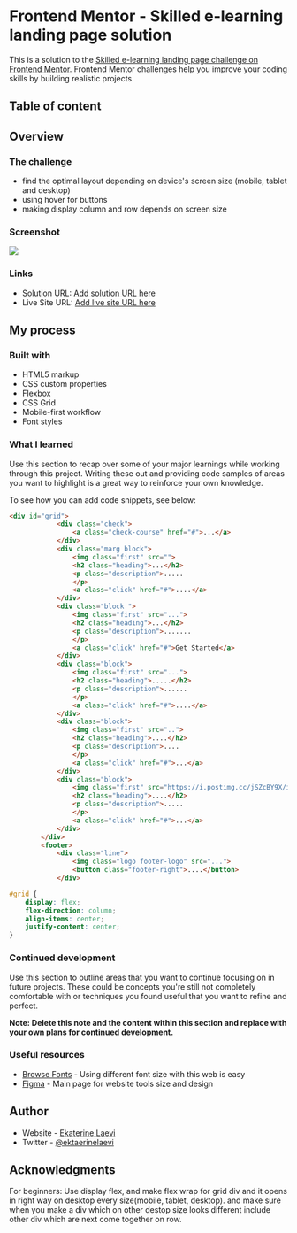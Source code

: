 # Frontend Mentor - Skilled e-learning landing page solution

This is a solution to the [Skilled e-learning landing page challenge on Frontend Mentor](https://www.frontendmentor.io/challenges/skilled-elearning-landing-page-S1ObDrZ8q). Frontend Mentor challenges help you improve your coding skills by building realistic projects.

## Table of content

## Overview

### The challenge

- find the optimal layout depending on device's screen size (mobile, tablet and desktop)
- using hover for buttons
- making display column and row  depends on screen size

### Screenshot

![](./screenshot.jpg)



### Links

- Solution URL: [Add solution URL here](https://your-solution-url.com)
- Live Site URL: [Add live site URL here](https://your-live-site-url.com)

## My process

### Built with

- HTML5 markup
- CSS custom properties
- Flexbox
- CSS Grid
- Mobile-first workflow
- Font styles


### What I learned

Use this section to recap over some of your major learnings while working through this project. Writing these out and providing code samples of areas you want to highlight is a great way to reinforce your own knowledge.

To see how you can add code snippets, see below:

```html
<div id="grid">
            <div class="check">
                <a class="check-course" href="#">...</a>
            </div>
            <div class="marg block">
                <img class="first" src="">
                <h2 class="heading">...</h2>
                <p class="description">.....
                </p>
                <a class="click" href="#">....</a>
            </div>
            <div class="block ">
                <img class="first" src="...">
                <h2 class="heading">...</h2>
                <p class="description">.......
                </p>
                <a class="click" href="#">Get Started</a>
            </div>
            <div class="block">
                <img class="first" src="...">
                <h2 class="heading">.....</h2>
                <p class="description">......
                </p>
                <a class="click" href="#">....</a>
            </div>
            <div class="block">
                <img class="first" src="..">
                <h2 class="heading">....</h2>
                <p class="description">....
                </p>
                <a class="click" href="#">...</a>
            </div>
            <div class="block">
                <img class="first" src="https://i.postimg.cc/jSZcBY9X/icon-business.png">
                <h2 class="heading">....</h2>
                <p class="description">.....
                </p>
                <a class="click" href="#">...</a>
            </div>
        </div>
        <footer>
            <div class="line">
                <img class="logo footer-logo" src="...">
                <button class="footer-right">....</button>
            </div>
```
```css
#grid {
    display: flex;
    flex-direction: column;
    align-items: center;
    justify-content: center;
}
```

### Continued development

Use this section to outline areas that you want to continue focusing on in future projects. These could be concepts you're still not completely comfortable with or techniques you found useful that you want to refine and perfect.

**Note: Delete this note and the content within this section and replace with your own plans for continued development.**

### Useful resources

- [Browse Fonts](./fonts.google.com) - Using different font size with this web is easy
- [Figma](./figma.com) - Main page for website tools size and design


## Author

- Website - [Ekaterine Laevi](no-web)
- Twitter - [@ektaerinelaevi](https://www.twitter.com/ekaterinelaevi)


## Acknowledgments

For beginners: Use display flex, and make flex wrap for grid div and it opens in right way on desktop every size(mobile, tablet, desktop).
and make sure when you make a div which on other destop size looks different include other div which are next come together on row.
